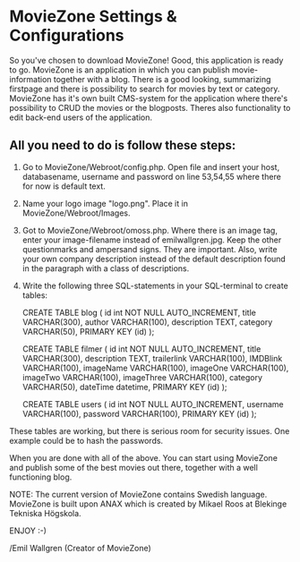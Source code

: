 MovieZone Settings & Configurations 
===================================

So you've chosen to download MovieZone!
Good, this application is ready to go.
MovieZone is an application in which you can publish movie-information together with a blog. 
There is a good looking, summarizing firstpage and there is possibility to search for movies by text or category.
MovieZone has it's own built CMS-system for the application where there's possibility to CRUD the movies or the blogposts.
Theres also functionality to edit back-end users of the application. 

All you need to do is follow these steps:
-----------------------------------------

1. Go to MovieZone/Webroot/config.php. Open file and insert your host, databasename, username and password on line 53,54,55 where there for now is default text.
2. Name your logo image "logo.png". Place it in MovieZone/Webroot/Images.
3. Got to MovieZone/Webroot/omoss.php. Where there is an image tag, enter your image-filename instead of emilwallgren.jpg. Keep the other questionmarks and ampersand signs. They are important. Also, write your own company description instead of the default description found in the paragraph with a class of descriptions.
4. Write the following three SQL-statements in your SQL-terminal to create tables:

	CREATE TABLE blog
	(
	  id int NOT NULL AUTO_INCREMENT,
	  title VARCHAR(300),
	  author VARCHAR(100),
	  description TEXT,
	  category VARCHAR(50),
	  PRIMARY KEY (id)
	);

	CREATE TABLE filmer
	(
	  id int NOT NULL AUTO_INCREMENT,
	  title VARCHAR(300),
	  description TEXT,
	  trailerlink VARCHAR(100),
	  IMDBlink VARCHAR(100),
	  imageName VARCHAR(100),
	  imageOne VARCHAR(100),
	  imageTwo VARCHAR(100),
	  imageThree VARCHAR(100),
	  category VARCHAR(50),
	  dateTime datetime,
	  PRIMARY KEY (id)
	);

	CREATE TABLE users
	(
	  id int NOT NULL AUTO_INCREMENT,
	  username VARCHAR(100),
	  password VARCHAR(100),
	  PRIMARY KEY (id)
	);


These tables are working, but there is serious room for security issues. One example could be to hash the passwords.

When you are done with all of the above. You can start using MovieZone and publish some of the best movies out there, together with a well functioning blog.

NOTE: The current version of MovieZone contains Swedish language. MovieZone is built upon ANAX which is created by Mikael Roos at Blekinge Tekniska Högskola.

ENJOY :-)

/Emil Wallgren (Creator of MovieZone)







